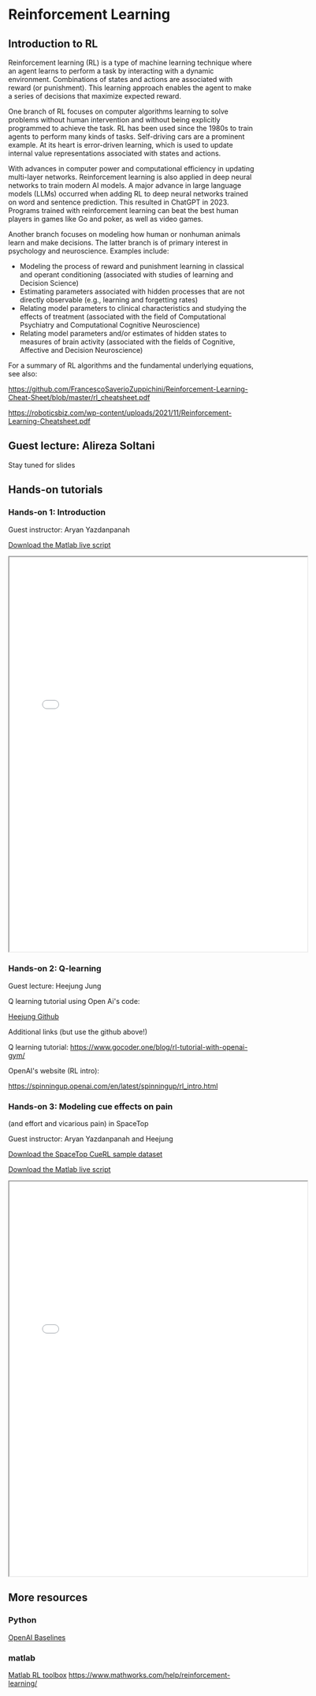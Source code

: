 # Reinforcement Learning

## Introduction to RL

Reinforcement learning (RL) is a type of machine learning technique where an agent learns to perform a task by interacting with a dynamic environment. Combinations of states and actions are associated with reward (or punishment). This learning approach enables the agent to make a series of decisions that maximize expected reward.

One branch of RL focuses on computer algorithms learning to solve problems without human intervention and without being explicitly programmed to achieve the task. RL has been used since the 1980s to train agents to perform many kinds of tasks. Self-driving cars are a prominent example. At its heart is error-driven learning, which is used to update internal value representations associated with states and actions.

With advances in computer power and computational efficiency in updating multi-layer networks. Reinforcement learning is also applied in deep neural networks to train modern AI models. A major advance in large language models (LLMs) occurred when adding RL to deep neural networks trained on word and sentence prediction. This resulted in ChatGPT in 2023. Programs trained with reinforcement learning can beat the best human players in  games like Go and poker, as well as video games.

Another branch focuses on modeling how human or nonhuman animals learn and make decisions. The latter branch is of primary interest in psychology and neuroscience. Examples include:
- Modeling the process of reward and punishment learning in classical and operant conditioning (associated with studies of learning and Decision Science)
- Estimating parameters associated with hidden processes that are not directly observable (e.g., learning and forgetting rates)
- Relating model parameters to clinical characteristics and studying the effects of treatment (associated with the field of Computational Psychiatry and Computational Cognitive Neuroscience)
- Relating model parameters and/or estimates of hidden states to measures of brain activity (associated with the fields of Cognitive, Affective and Decision Neuroscience)

For a summary of RL algorithms and the fundamental underlying equations, see also:

https://github.com/FrancescoSaverioZuppichini/Reinforcement-Learning-Cheat-Sheet/blob/master/rl_cheatsheet.pdf

https://roboticsbiz.com/wp-content/uploads/2021/11/Reinforcement-Learning-Cheatsheet.pdf


## Guest lecture: Alireza Soltani

Stay tuned for slides

## Hands-on tutorials

### Hands-on 1: Introduction

Guest instructor: Aryan Yazdanpanah

[Download the Matlab live script](matlab_live/CompFound_RL_intro.mlx)

<iframe src="matlab_html/CompFound_RL_intro.html" width="120%" height="800px"></iframe>

### Hands-on 2: Q-learning

Guest lecture: Heejung Jung

Q learning tutorial using Open Ai's code:

[Heejung Github](https://github.com/jungheejung/cue_RL/tree/main)

Additional links (but use the github above!)

Q learning tutorial:
https://www.gocoder.one/blog/rl-tutorial-with-openai-gym/

OpenAI's website (RL intro):

https://spinningup.openai.com/en/latest/spinningup/rl_intro.html


### Hands-on 3: Modeling cue effects on pain
(and effort and vicarious pain) in SpaceTop

Guest instructor: Aryan Yazdanpanah and Heejung

[Download the SpaceTop CueRL sample dataset](datasets/table_pain_4mdls.mat)

[Download the Matlab live script](matlab_live/RL_pain_expectation.mlx)

<iframe src="matlab_html/RL_pain_expectation.html" width="120%" height="800px"></iframe>

## More resources

### Python

[OpenAI Baselines](https://github.com/openai/baselines)

### matlab
[Matlab RL toolbox](https://www.mathworks.com/products/reinforcement-learning.html)
https://www.mathworks.com/help/reinforcement-learning/
